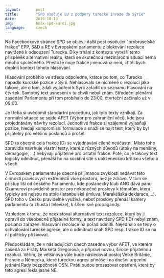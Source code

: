 ```yaml
---
layout:       post
title:        "SPD osočuje EU z podpory turecké invaze do Sýrie"
date:         2019-10-10
img:          hoax-spd-kurdi.jpg
language:     czech
---
```


Na Facebookové stránce SPD se objevil další post osočující "probruselské frakce" EPP, S&D a RE v Evropském parlamentu z blokování rezoluce navržené k odsouzení Turecka. Díky trhání z kontextu vytváří tento příspěvěk alternativní realitu, která se skutečnou mezinárodní situací nemá mnoho společného. Přestože moje frakce jmenována není, chtěl bych doplnit kontext tohoto hlasování.

<!--more-->

Hlasování proběhlo ve středu odpoledne, krátce po tom, co Turecko napadlo kurdské pozice v Sýrii. Nehlasovalo se nicméně o rezoluci jako takové, ale o tom, zdali vyjádření k Sýrii zařadit do seznamu hlasování na čtvrtek. Samotný text usnesení v tu chvíli nebyl znám. Středeční plénární zasedání Parlamentu při tom probíhalo do 23:00, čtvrteční začínalo už v 09:00.

Je třeba si uvědomit standartní proceduru, jak tyto texty vznikají. Za normální situace se sejde AFET (Výbor pro zahraniční věci), kde jsou projednávány návrhy rezolucí. Jednotlivé frakce si vzájemně vyjasňují pozice, hledají kompromisní formulace a snaží se najít text, který by byl přijatelný pro většinu poslanců a prošel.

SPD (a obecně celá frakce ID) se vyjednávání cíleně neúčastní. Místo toho zpravidla navrhuje vlastní texty, které z různých důvodů (útoky na menšiny, demagogie, ...) nebývají přijatelné pro ostatní frakce. Poté, co je takový text logicky odmítnut, přenáší ho na sociální sítě s ublíženeckou kritikou všeho a všech.

V Evropském parlamentu je obecně přijímanou zvyklostí nedávat této činnosti pravicových extremistů více prostoru, než je zdrávo. V tom se přístup liší od českého Parlamentu, kde poslanecký klub ANO dává panu Okamurovi pravidelně prostor pro nekonečné proslovy k tématům, která typicky ani nejsou na stole (Istanbulská úmluva, Marakéšská deklarace,...). SPD toho v Česku pravidelně využívá, neboť proslovy přenáší kamery parlamentu (a zhusta i televize), k šíření své propagandy.

Vzhledem k tomu, že neexistoval alternativní text rezoluce, který by ji opravil do všeobecně přijatelné formy, a text navržený SPD (ID) nebyl znám, poslanci zařazení hlasování rezoluce na pořad odmítli. Nejednalo se tedy o schvalování turecké agrese, ale o odmítnutí snah SPD resp. frakce ID se na ní politicky přiživovat.

Předpokládám, že v následujících dnech zasedne výbor AFET, ve kterém zasedá za Piráty Markéta Gregorová, a připraví novou, široce přijatelnou rezoluci. Věřím, že většinová vůle bude následovat postoj Velké Británie, Francie a Německa, které tureckou agresi přinášejí na dnešní urgentní jednání Rady bezpečnosti OSN. Piráti budou prosazovat opatření, která by této agresi řekla jasné NE.
